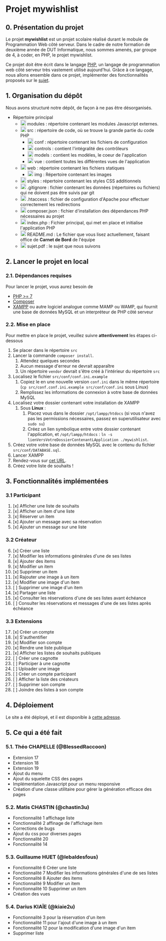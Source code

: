 [PHP]: https://www.php.net/docs.php
[SUJET]: https://github.com/Lebaldesfous/mywishlist/blob/main/sujet.pdf
[SITE]: https://mywishlist.jeufore-api.fr

# Projet mywishlist

## 0. Présentation du projet

Le projet **mywishlist** est un projet scolaire réalisé durant le mobule de Programmation Web côté serveur. Dans le cadre de notre formation de deuxième année de DUT Informatique, nous sommes amenés, par groupe de 4, à coder, en PHP, le projet mywishlist.

Ce projet doit être écrit dans le langage [PHP], un langage de programmation web côté serveur très vastement utilisé aujourd'hui. Grâce à ce langage, nous allons ensemble dans ce projet, implémenter des fonctionnalités proposés sur le [sujet][SUJET].

## 1. Organisation du dépôt

Nous avons structuré notre dépôt, de façon à ne pas être désorganisés.

* Répertoire principal
    * <img src="https://cdn1.iconfinder.com/data/icons/folders-41/24/folder_directory_open-512.png" alt="dossier " width="18"/> modules : répertoire contenant les modules Javascript externes.
    * <img src="https://cdn1.iconfinder.com/data/icons/folders-41/24/folder_directory_open-512.png" alt="dossier " width="18"/> src : répertoire de code, où se trouve la grande partie du code PHP
        * <img src="https://cdn1.iconfinder.com/data/icons/folders-41/24/folder_directory_open-512.png" alt="dossier " width="18"/> conf : répertoire contenant les fichiers de configuration
        * <img src="https://cdn1.iconfinder.com/data/icons/folders-41/24/folder_directory_open-512.png" alt="dossier " width="18"/> controls : contient l'intégralité des contrôleurs
        * <img src="https://cdn1.iconfinder.com/data/icons/folders-41/24/folder_directory_open-512.png" alt="dossier " width="18"/> models : contient les modèles, le coeur de l'application
        * <img src="https://cdn1.iconfinder.com/data/icons/folders-41/24/folder_directory_open-512.png" alt="dossier " width="18"/> vue : contient toutes les différentes vues de l'application
    * <img src="https://cdn1.iconfinder.com/data/icons/folders-41/24/folder_directory_open-512.png" alt="dossier " width="18"/> web : répertoire contenant les fichiers statiques
        * <img src="https://cdn1.iconfinder.com/data/icons/folders-41/24/folder_directory_open-512.png" alt="dossier " width="18"/> img : Répertoire contenant les images
    * <img src="https://cdn1.iconfinder.com/data/icons/folders-41/24/folder_directory_open-512.png" alt="dossier " width="18"/> styles : répertoire contenant les styles CSS additionnels
    - <img src="https://i.pinimg.com/originals/7f/d2/e4/7fd2e46b2da9819e667fb75caf475cf7.png" alt="fichier " width="18"/> .gitignore : fichier contenant les données (répertoires ou fichiers) qui ne doivent pas être suivis par git
    - <img src="https://i.pinimg.com/originals/7f/d2/e4/7fd2e46b2da9819e667fb75caf475cf7.png" alt="fichier " width="18"/> .htaccess : fichier de configuration d'Apache pour effectuer correctement les redirections
    - <img src="https://i.pinimg.com/originals/7f/d2/e4/7fd2e46b2da9819e667fb75caf475cf7.png" alt="fichier " width="18"/> composer.json : fichier d'installation des dépendances PHP nécessaires au projet
    - <img src="https://i.pinimg.com/originals/7f/d2/e4/7fd2e46b2da9819e667fb75caf475cf7.png" alt="fichier " width="18"/> index.php : Fichier principal, qui met en place et initialise l'application PHP
    - <img src="https://i.pinimg.com/originals/7f/d2/e4/7fd2e46b2da9819e667fb75caf475cf7.png" alt="fichier " width="18"/> README.md : Le fichier que vous lisez actuellement, faisant office de **Carnet de Bord** de l'équipe
    - <img src="https://i.pinimg.com/originals/7f/d2/e4/7fd2e46b2da9819e667fb75caf475cf7.png" alt="fichier " width="18"/> sujet.pdf : le sujet que nous suivons


## 2. Lancer le projet en local

### 2.1. Dépendances requises

Pour lancer le projet, vous aurez besoin de
- [PHP >= 7](https://www.php.net/downloads.php)
- [Composer](https://getcomposer.org/download/)
- [XAMPP](https://www.apachefriends.org/fr/download.html) ou autre logiciel analogue comme MAMP ou WAMP, qui fournit une base de données MySQL et un interpréteur de PHP côté serveur

### 2.2. Mise en place

Pour mettre en place le projet, veuillez suivre **attentivement** les étapes ci-dessous
1. Se placer dans le répertoire `src`
2. Lancer la commande `composer install`.
   1. Attendez quelques secondes
   2. Aucun message d'erreur ne devrait apparaître
   3. Un répertoire `vendor` devrait s'être créé à l'intérieur du répertoire `src`
3. Localisez le fichier `src/conf/conf.ini.example`
   1. Copiez le en une nouvelle version `conf.ini` dans le même répertoire (`cp src/conf.conf.ini.example src/conf/conf.ini` sous Linux)
   2. Remplissez les informations de connexion à votre base de données MySQL
4. Localisez votre dossier contenant votre installation de XAMPP
   1. Sous **Linux** :
      1. Placez vous dans le dossier `/opt/lampp/htdocs` (si vous n'avez pas les permissions nécessaires, passez en superutilisateur avec `sudo su`)
      2. Créez un lien symbolique entre votre dossier contenant l'application, et `/opt/lampp/htdocs` : `ln -s lienVersVotreDossierContenantLApplication ./mywishlist`.
5. Créez votre votre base de données MySQL avec le contenu du fichier `src/conf/DATABASE.sql`.
6. Lancer XAMPP
7. Rendez-vous sur [cet URL](http://localhost/mywishlist).
8. Créez votre liste de souhaits !


## 3. Fonctionnalités implémentées

### 3.1 Participant

1. [x] Afficher une liste de souhaits
2. [x] Afficher un item d'une liste
3. [x] Réserver un item
4. [x] Ajouter un message avec sa réservation
5. [x] Ajouter un message sur une liste

### 3.2 Créateur

6. [x] Créer une liste
7. [x] Modifier les informations générales d'une de ses listes
8. [x] Ajouter des items
9. [x] Modifier un item
10. [x] Supprimer un item
11. [x] Rajouter une image à un item
12. [x] Modifier une image d'un item
13. [ ] Supprimer une image d'un item
14. [x] Partager une liste
15. [x] Consulter les réservations d'une de ses listes avant échéance
16. [ ] Consulter les réservations et messages d'une de ses listes après échéance

### 3.3 Extensions

17. [x] Créer un compte
18. [x] S'authentifier
19. [x] Modifier son compte
20. [x] Rendre une liste publique
21. [x] Afficher les listes de souhaits publiques
22. [ ] Créer une cagnotte
23. [ ] Participer à une cagnotte
24. [ ] Uploader une image
25. [ ] Créer un compte participant
26. [ ] Afficher la liste des créateurs
27. [ ] Supprimer son compte
28. [ ] Joindre des listes à son compte


## 4. Déploiement

Le site a été déployé, et il est disponible à [cette adresse][SITE].

## 5. Ce qui a été fait

### 5.1. Théo CHAPELLE (@BlessedRaccoon)

- Extension 17
- Extension 18
- Extension 19
- Ajout du menu
- Ajout du squelette CSS des pages
- Implémentation Javascript pour un menu responsive
- Création d'une classe utilitaire pour gérer la génération efficace des pages

### 5.2. Matis CHASTIN (@chastin3u)

- Fonctionnalité 1 affichage liste
- Fonctionnalité 2 affinage de l'affichage item
- Corrections de bugs
- Ajout du css pour diverses pages
- Fonctionnalité 20
- Fonctionnalité 14

### 5.3. Guillaume HUET (@lebaldesfous)

- Fonctionnalité 6 Créer une liste
- Fonctionnalité 7 Modifier les informations générales d'une de ses listes
- Fonctionnalité 8 Ajouter des items
- Fonctionnalité 9 Modifier un item
- Fonctionnalité 10 Supprimer un item
- Création des vues 

### 5.4. Darius KIAÏE (@kiaie2u)

- Fonctionnalité 3 pour la réservation d'un item
- Fonctionnalité 11 pour l'ajout d'une image à un item
- Fonctionnalité 12 pour la modification d'une image d'un item
- Supprimer liste

